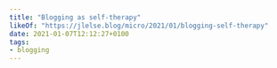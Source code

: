 ```yaml
---
title: "Blogging as self-therapy"
likeOf: "https://jlelse.blog/micro/2021/01/blogging-self-therapy"
date: 2021-01-07T12:12:27+0100
tags:
- blogging
---
```

